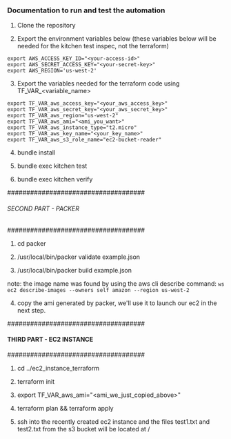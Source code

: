### Documentation to run and test the automation

1. Clone the repository

2. Export the environment variables below (these variables below will be needed for the kitchen test inspec, not the terraform)

```
export AWS_ACCESS_KEY_ID="<your-access-id>"           
export AWS_SECRET_ACCESS_KEY="<your-secret-key>"
export AWS_REGION='us-west-2'
```

3. Export the variables needed for the terraform code using TF_VAR_<variable_name> 

```
export TF_VAR_aws_access_key="<your_aws_access_key>"
export TF_VAR_aws_secret_key="<your_aws_secret_key>"
export TF_VAR_aws_region="us-west-2"
export TF_VAR_aws_ami="<ami_you_want>"
export TF_VAR_aws_instance_type="t2.micro"
export TF_VAR_aws_key_name="<your_key_name>"
export TF_VAR_aws_s3_role_name="ec2-bucket-reader"
```

4. bundle install 

5. bundle exec kitchen test

6. bundle exec kitchen verify

####################################
###### SECOND PART - PACKER ########
####################################

1. cd packer

2. /usr/local/bin/packer validate example.json

3. /usr/local/bin/packer build example.json

note: the image name was found by using the aws cli describe command:
`ws ec2 describe-images --owners self amazon --region us-west-2`

4. copy the ami generated by packer, we'll use it to launch our ec2 in the next step.

####################################
#### THIRD PART - EC2 INSTANCE #####
####################################

1. cd ../ec2_instance_terraform

2. terraform init

3. export TF_VAR_aws_ami="<ami_we_just_copied_above>"

3. terraform plan && terraform apply

4. ssh into the recently created ec2 instance and the files test1.txt and test2.txt from the s3 bucket will be located at /
